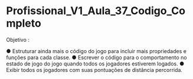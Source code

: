 # Profissional_V1_Aula_37_Codigo_Completo

Objetivo :

● Estruturar ainda mais o código do jogo para incluir mais
propriedades e funções para cada classe.
● Escrever o código para o comportamento no estado de jogo
do jogo quando todos os jogadores estiverem logados.
● Exibir todos os jogadores com suas pontuações de distância
percorrida.
